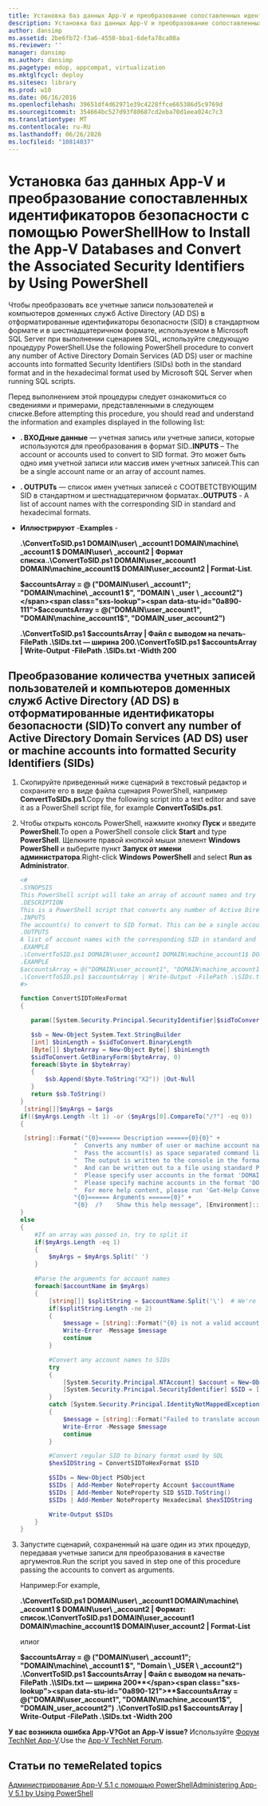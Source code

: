 ```yaml
---
title: Установка баз данных App-V и преобразование сопоставленных идентификаторов безопасности с помощью PowerShell
description: Установка баз данных App-V и преобразование сопоставленных идентификаторов безопасности с помощью PowerShell
author: dansimp
ms.assetid: 2be6fb72-f3a6-4550-bba1-6defa78ca08a
ms.reviewer: ''
manager: dansimp
ms.author: dansimp
ms.pagetype: mdop, appcompat, virtualization
ms.mktglfcycl: deploy
ms.sitesec: library
ms.prod: w10
ms.date: 06/16/2016
ms.openlocfilehash: 39651df4d62971e39c4228ffce665386d5c9769d
ms.sourcegitcommit: 354664bc527d93f80687cd2eba70d1eea024c7c3
ms.translationtype: MT
ms.contentlocale: ru-RU
ms.lasthandoff: 06/26/2020
ms.locfileid: "10814037"
---
```

# <span data-ttu-id="0a890-103">Установка баз данных App-V и преобразование сопоставленных идентификаторов безопасности с помощью PowerShell</span><span class="sxs-lookup"><span data-stu-id="0a890-103">How to Install the App-V Databases and Convert the Associated Security Identifiers by Using PowerShell</span></span>

<span data-ttu-id="0a890-104">Чтобы преобразовать все учетные записи пользователей и компьютеров доменных служб Active Directory (AD DS) в отформатированные идентификаторы безопасности (SID) в стандартном формате и в шестнадцатеричном формате, используемом в Microsoft SQL Server при выполнении сценариев SQL, используйте следующую процедуру PowerShell.</span><span class="sxs-lookup"><span data-stu-id="0a890-104">Use the following PowerShell procedure to convert any number of Active Directory Domain Services (AD DS) user or machine accounts into formatted Security Identifiers (SIDs) both in the standard format and in the hexadecimal format used by Microsoft SQL Server when running SQL scripts.</span></span>

<span data-ttu-id="0a890-105">Перед выполнением этой процедуры следует ознакомиться со сведениями и примерами, представленными в следующем списке.</span><span class="sxs-lookup"><span data-stu-id="0a890-105">Before attempting this procedure, you should read and understand the information and examples displayed in the following list:</span></span>

- <span data-ttu-id="0a890-106">**. ВХОДные данные** — учетная запись или учетные записи, которые используются для преобразования в формат SID.</span><span class="sxs-lookup"><span data-stu-id="0a890-106">**.INPUTS** – The account or accounts used to convert to SID format.</span></span> <span data-ttu-id="0a890-107">Это может быть одно имя учетной записи или массив имен учетных записей.</span><span class="sxs-lookup"><span data-stu-id="0a890-107">This can be a single account name or an array of account names.</span></span>

- <span data-ttu-id="0a890-108">**. OUTPUTs** — список имен учетных записей с СООТВЕТСТВУЮЩИМ SID в стандартном и шестнадцатеричном форматах.</span><span class="sxs-lookup"><span data-stu-id="0a890-108">**.OUTPUTS** - A list of account names with the corresponding SID in standard and hexadecimal formats.</span></span>

- <span data-ttu-id="0a890-109">**Иллюстрируют** -</span><span class="sxs-lookup"><span data-stu-id="0a890-109">**Examples** -</span></span>

    <span data-ttu-id="0a890-110">**.\\ConvertToSID.ps1 DOMAIN\\user\ _account1 DOMAIN\\machine\ _account1 $ DOMAIN\\user\ _account2 | Формат списка**.</span><span class="sxs-lookup"><span data-stu-id="0a890-110">**.\\ConvertToSID.ps1 DOMAIN\\user\_account1 DOMAIN\\machine\_account1$ DOMAIN\\user\_account2 | Format-List**.</span></span>

    **<span data-ttu-id="0a890-111">$accountsArray = @ ("DOMAIN\\user\ _account1"; "DOMAIN\\machine\ _account1 $", "DOMAIN \ _user \ _account2")</span><span class="sxs-lookup"><span data-stu-id="0a890-111">$accountsArray = @("DOMAIN\\user\_account1", "DOMAIN\\machine\_account1$", "DOMAIN\_user\_account2")</span></span>**

    **<span data-ttu-id="0a890-112">.\\ConvertToSID.ps1 $accountsArray | Файл с выводом на печать-FilePath .\\SIDs.txt — ширина 200</span><span class="sxs-lookup"><span data-stu-id="0a890-112">.\\ConvertToSID.ps1 $accountsArray | Write-Output -FilePath .\\SIDs.txt -Width 200</span></span>**

## <span data-ttu-id="0a890-113">Преобразование количества учетных записей пользователей и компьютеров доменных служб Active Directory (AD DS) в отформатированные идентификаторы безопасности (SID)</span><span class="sxs-lookup"><span data-stu-id="0a890-113">To convert any number of Active Directory Domain Services (AD DS) user or machine accounts into formatted Security Identifiers (SIDs)</span></span>

1. <span data-ttu-id="0a890-114">Скопируйте приведенный ниже сценарий в текстовый редактор и сохраните его в виде файла сценария PowerShell, например **ConvertToSIDs.ps1**.</span><span class="sxs-lookup"><span data-stu-id="0a890-114">Copy the following script into a text editor and save it as a PowerShell script file, for example **ConvertToSIDs.ps1**.</span></span>
1. <span data-ttu-id="0a890-115">Чтобы открыть консоль PowerShell, нажмите кнопку **Пуск** и введите **PowerShell**.</span><span class="sxs-lookup"><span data-stu-id="0a890-115">To open a PowerShell console click **Start** and type **PowerShell**.</span></span> <span data-ttu-id="0a890-116">Щелкните правой кнопкой мыши элемент **Windows PowerShell** и выберите пункт **Запуск от имени администратора**.</span><span class="sxs-lookup"><span data-stu-id="0a890-116">Right-click **Windows PowerShell** and select **Run as Administrator**.</span></span>

   ```powershell
   <#
   .SYNOPSIS
   This PowerShell script will take an array of account names and try to convert each of them to the corresponding SID in standard and hexadecimal formats.
   .DESCRIPTION
   This is a PowerShell script that converts any number of Active Directory (AD) user or machine accounts into formatted Security Identifiers (SIDs) both in the standard format and in the hexadecimal format used by SQL server when running SQL scripts.
   .INPUTS
   The account(s) to convert to SID format. This can be a single account name or an array of account names. Please see examples below.
   .OUTPUTS
   A list of account names with the corresponding SID in standard and hexadecimal formats
   .EXAMPLE
   .\ConvertToSID.ps1 DOMAIN\user_account1 DOMAIN\machine_account1$ DOMAIN\user_account2 | Format-List
   .EXAMPLE
   $accountsArray = @("DOMAIN\user_account1", "DOMAIN\machine_account1$", "DOMAIN_user_account2")
   .\ConvertToSID.ps1 $accountsArray | Write-Output -FilePath .\SIDs.txt -Width 200
   #>

   function ConvertSIDToHexFormat
   {

      param([System.Security.Principal.SecurityIdentifier]$sidToConvert)

      $sb = New-Object System.Text.StringBuilder
      [int] $binLength = $sidToConvert.BinaryLength
      [Byte[]] $byteArray = New-Object Byte[] $binLength
      $sidToConvert.GetBinaryForm($byteArray, 0)
      foreach($byte in $byteArray)
      {
          $sb.Append($byte.ToString("X2")) |Out-Null
      }
      return $sb.ToString()
   }
    [string[]]$myArgs = $args
   if(($myArgs.Length -lt 1) -or ($myArgs[0].CompareTo("/?") -eq 0))
   {

    [string]::Format("{0}====== Description ======{0}{0}" +
                  "  Converts any number of user or machine account names to string and hexadecimal SIDs.{0}" +
                  "  Pass the account(s) as space separated command line parameters. (For example 'ConvertToSID.ps1 DOMAIN\Account1 DOMAIN\Account2 ...'){0}" +
                  "  The output is written to the console in the format 'Account name    SID as string   SID as hexadecimal'{0}" +
                  "  And can be written out to a file using standard PowerShell redirection{0}" +
                  "  Please specify user accounts in the format 'DOMAIN\username'{0}" +
                  "  Please specify machine accounts in the format 'DOMAIN\machinename$'{0}" +
                  "  For more help content, please run 'Get-Help ConvertToSID.ps1'{0}" +
                  "{0}====== Arguments ======{0}" +
                  "{0}  /?    Show this help message", [Environment]::NewLine)
   }
   else
   {
       #If an array was passed in, try to split it
       if($myArgs.Length -eq 1)
       {
           $myArgs = $myArgs.Split(' ')
       }

       #Parse the arguments for account names
       foreach($accountName in $myArgs)
       {
           [string[]] $splitString = $accountName.Split('\')  # We're looking for the format "DOMAIN\Account" so anything that does not match, we reject
           if($splitString.Length -ne 2)
           {
               $message = [string]::Format("{0} is not a valid account name. Expected format 'Domain\username' for user accounts or 'DOMAIN\machinename$' for machine accounts.", $accountName)
               Write-Error -Message $message
               continue
           }

           #Convert any account names to SIDs
           try
           {
               [System.Security.Principal.NTAccount] $account = New-Object System.Security.Principal.NTAccount($splitString[0], $splitString[1])
               [System.Security.Principal.SecurityIdentifier] $SID = [System.Security.Principal.SecurityIdentifier]($account.Translate([System.Security.Principal.SecurityIdentifier]))
           }
           catch [System.Security.Principal.IdentityNotMappedException]
           {
               $message = [string]::Format("Failed to translate account object '{0}' to a SID. Please verify that this is a valid user or machine account.", $account.ToString())
               Write-Error -Message $message
               continue
           }

           #Convert regular SID to binary format used by SQL
           $hexSIDString = ConvertSIDToHexFormat $SID

           $SIDs = New-Object PSObject
           $SIDs | Add-Member NoteProperty Account $accountName
           $SIDs | Add-Member NoteProperty SID $SID.ToString()
           $SIDs | Add-Member NoteProperty Hexadecimal $hexSIDString

           Write-Output $SIDs
       }
   }
   ```

1. <span data-ttu-id="0a890-117">Запустите сценарий, сохраненный на шаге один из этих процедур, передавая учетные записи для преобразования в качестве аргументов.</span><span class="sxs-lookup"><span data-stu-id="0a890-117">Run the script you saved in step one of this procedure passing the accounts to convert as arguments.</span></span>

   <span data-ttu-id="0a890-118">Например:</span><span class="sxs-lookup"><span data-stu-id="0a890-118">For example,</span></span>

   **<span data-ttu-id="0a890-119">.\\ConvertToSID.ps1 DOMAIN\\user\ _account1 DOMAIN\\machine\ _account1 $ DOMAIN\\user\ _account2 | Формат: список</span><span class="sxs-lookup"><span data-stu-id="0a890-119">.\\ConvertToSID.ps1 DOMAIN\\user\_account1 DOMAIN\\machine\_account1$ DOMAIN\\user\_account2 | Format-List</span></span>**
   
   <span data-ttu-id="0a890-120">или</span><span class="sxs-lookup"><span data-stu-id="0a890-120">or</span></span>
   
   <span data-ttu-id="0a890-121">**$accountsArray = @ ("DOMAIN\\user\ _account1"; "DOMAIN\\machine\ _account1 $", "Domain \ _USER \ _account2")** 
    **.\\ConvertToSID.ps1 $accountsArray | Файл с выводом на печать-FilePath .\\SIDs.txt — ширина 200**</span><span class="sxs-lookup"><span data-stu-id="0a890-121">**$accountsArray = @("DOMAIN\\user\_account1", "DOMAIN\\machine\_account1$", "DOMAIN\_user\_account2")**
 **.\\ConvertToSID.ps1 $accountsArray | Write-Output -FilePath .\\SIDs.txt -Width 200**</span></span>

**<span data-ttu-id="0a890-122">У вас возникла ошибка App-V?</span><span class="sxs-lookup"><span data-stu-id="0a890-122">Got an App-V issue?</span></span>** <span data-ttu-id="0a890-123">Используйте [Форум TechNet App-V](https://social.technet.microsoft.com/Forums/home?forum=mdopappv).</span><span class="sxs-lookup"><span data-stu-id="0a890-123">Use the [App-V TechNet Forum](https://social.technet.microsoft.com/Forums/home?forum=mdopappv).</span></span>

## <span data-ttu-id="0a890-124">Статьи по теме</span><span class="sxs-lookup"><span data-stu-id="0a890-124">Related topics</span></span>

[<span data-ttu-id="0a890-125">Администрирование App-V 5.1 с помощью PowerShell</span><span class="sxs-lookup"><span data-stu-id="0a890-125">Administering App-V 5.1 by Using PowerShell</span></span>](administering-app-v-51-by-using-powershell.md)
